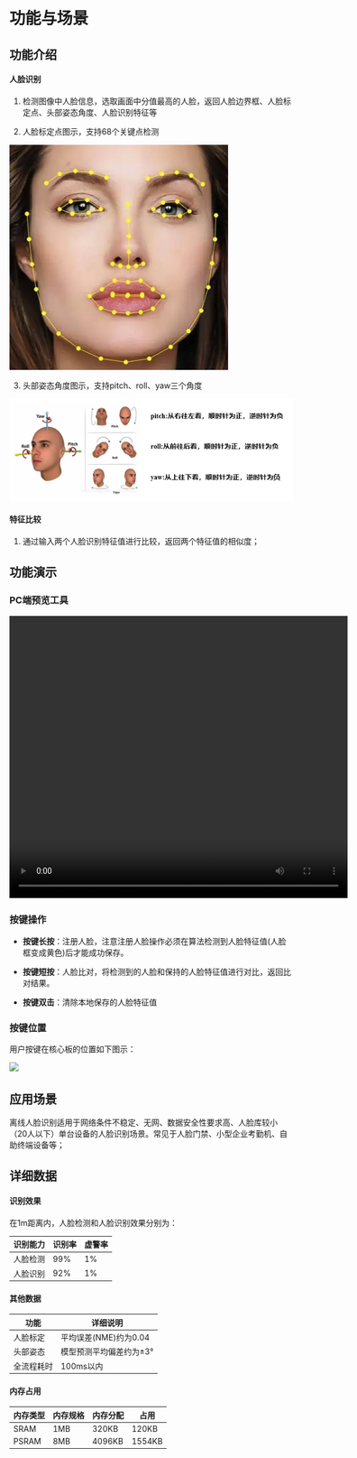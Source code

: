 # 功能与场景

## 功能介绍

#### 人脸识别

1. 检测图像中人脸信息，选取画面中分值最高的人脸，返回人脸边界框、人脸标定点、头部姿态角度、人脸识别特征等

2. 人脸标定点图示，支持68个关键点检测

![](./images/face_alignment.png)

3. 头部姿态角度图示，支持pitch、roll、yaw三个角度

![](./images/head_pose_estimation.png)

#### 特征比较

1. 通过输入两个人脸识别特征值进行比较，返回两个特征值的相似度；



## 功能演示
### PC端预览工具
<video src="https://iflyos-external.oss-cn-shanghai.aliyuncs.com/public/lsopen/zephyr/%E6%96%87%E6%A1%A3%E8%A7%86%E9%A2%91%E4%BB%93/fd.mp4" controls="controls" width="600" height="500">您的浏览器不支持播放该视频！</video>

### 按键操作

- **按键长按**：注册人脸，注意注册人脸操作必须在算法检测到人脸特征值(人脸框变成黄色)后才能成功保存。

- **按键短按**：人脸比对，将检测到的人脸和保持的人脸特征值进行对比，返回比对结果。

- **按键双击**：清除本地保存的人脸特征值


### 按键位置
用户按键在核心板的位置如下图示：

![](https://docs.listenai.com/assets/images/csk6011_nanokit_boardres-b784def6a9f249e8e36b19204d8e9007.jpg)

## 应用场景

离线人脸识别适用于网络条件不稳定、无网、数据安全性要求高、人脸库较小（20人以下）单台设备的人脸识别场景。常见于人脸门禁、小型企业考勤机、自助终端设备等；

## 详细数据

#### 识别效果

在1m距离内，人脸检测和人脸识别效果分别为：

| 识别能力 | 识别率 | 虚警率 |
| -------- | ------ | ------ |
| 人脸检测 | 99%    | 1%     |
| 人脸识别 | 92%    | 1%     |



#### 其他数据

| 功能       | 详细说明                |
| ---------- | ----------------------- |
| 人脸标定   | 平均误差(NME)约为0.04   |
| 头部姿态   | 模型预测平均偏差约为±3° |
| 全流程耗时 | 100ms以内               |



#### 内存占用

| 内存类型 | 内存规格 | 内存分配 | 占用   |
| -------- | -------- | -------- | ------ |
| SRAM     | 1MB      | 320KB    | 120KB  |
| PSRAM    | 8MB      | 4096KB   | 1554KB |

